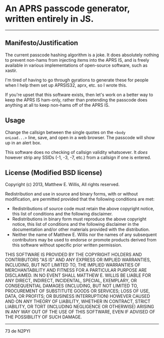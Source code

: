 # An APRS passcode generator, written entirely in JS.

-----

## Manifesto/Justification

The current passcode hashing algorithm is a joke.  It does absolutely nothing
to prevent non-hams from injecting items into the APRS IS, and is freely
available in various implementations of open-source software, such as xastir.

I'm tired of having to go through gyrations to generate these for people when
I help them set up APRSIS32, aprx, etc. so I wrote this.

If you're upset that this software exists, then let's work on a better way to
keep the APRS IS ham-only, rather than pretending the passcode does anything
at all to keep non-hams off of the APRS IS.

## Usage

Change the callsign between the single quotes on the
<code>&lt;body onLoad...&gt;</code> line, save, and open in a web browser.
The passcode will show up in an alert box.

This software does no checking of callsign validity whatsoever.  It _does_
however strip any SSIDs (-1, -3, -7, etc.) from a callsign if one is entered.

## License (Modified BSD license)

Copyright (c) 2013, Matthew E. Willis,
All rights reserved.

Redistribution and use in source and binary forms, with or without
modification, are permitted provided that the following conditions are met:

* Redistributions of source code must retain the above copyright
  notice, this list of conditions and the following disclaimer.
* Redistributions in binary form must reproduce the above copyright
  notice, this list of conditions and the following disclaimer in the
  documentation and/or other materials provided with the distribution.
* Neither the name of Matthew E. Willis nor the names of any subsequent 
  contributors may be used to endorse or promote products derived from this
  software without specific prior written permission.

THIS SOFTWARE IS PROVIDED BY THE COPYRIGHT HOLDERS AND CONTRIBUTORS "AS IS" AND
ANY EXPRESS OR IMPLIED WARRANTIES, INCLUDING, BUT NOT LIMITED TO, THE IMPLIED
WARRANTIES OF MERCHANTABILITY AND FITNESS FOR A PARTICULAR PURPOSE ARE
DISCLAIMED. IN NO EVENT SHALL MATTHEW E. WILLIS BE LIABLE FOR ANY
DIRECT, INDIRECT, INCIDENTAL, SPECIAL, EXEMPLARY, OR CONSEQUENTIAL DAMAGES
(INCLUDING, BUT NOT LIMITED TO, PROCUREMENT OF SUBSTITUTE GOODS OR SERVICES;
LOSS OF USE, DATA, OR PROFITS; OR BUSINESS INTERRUPTION) HOWEVER CAUSED AND
ON ANY THEORY OF LIABILITY, WHETHER IN CONTRACT, STRICT LIABILITY, OR TORT
(INCLUDING NEGLIGENCE OR OTHERWISE) ARISING IN ANY WAY OUT OF THE USE OF THIS
SOFTWARE, EVEN IF ADVISED OF THE POSSIBILITY OF SUCH DAMAGE.

-----

73 de N2PYI
